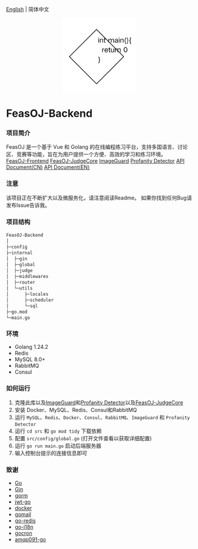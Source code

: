 [English](README.md) | 简体中文
<p align="center">
    <a href="https://github.com/ClaretWheel1481/FeasOJ-Backend">
        <img src="public/logo.png" height="200"/>
    </a>
</p>

# FeasOJ-Backend
### 项目简介
FeasOJ 是一个基于 Vue 和 Golang 的在线编程练习平台，支持多国语言、讨论区、竞赛等功能，旨在为用户提供一个方便、高效的学习和练习环境。
<br>
[FeasOJ-Frontend](https://github.com/ClaretWheel1481/FeasOJ)
[FeasOJ-JudgeCore](https://github.com/ClaretWheel1481/FeasOJ-JudgeCore)
[ImageGuard](https://github.com/ClaretWheel1481/ImageGuard)
[Profanity Detector](https://github.com/ClaretWheel1481/ProfanityDetector)
[API Document(CN)](https://claret-feasoj.apifox.cn)
[API Document(EN)](https://claret-feasoj.apifox.cn/en/)

### 注意
该项目正在不断扩大以及微服务化，请注意阅读Readme。
如果你找到任何Bug请发布Issue告诉我。

### 项目结构
```
FeasOJ-Backend
│ 
├─config
├─internal
│  ├─gin
│  ├─global
│  ├─judge
│  ├─middlewares
│  ├─router
│  └─utils
│      ├─locales
│      ├─scheduler
│      └─sql
├─go.mod
└─main.go
```

### 环境
- Golang 1.24.2
- Redis
- MySQL 8.0+
- RabbitMQ
- Consul

### 如何运行
1. 克隆此库以及[ImageGuard](https://github.com/ClaretWheel1481/ImageGuard)和[Profanity Detector](https://github.com/ClaretWheel1481/ProfanityDetector)以及[FeasOJ-JudgeCore](https://github.com/ClaretWheel1481/FeasOJ-JudgeCore)
2. 安装 Docker、MySQL、Redis、Consul和RabbitMQ
3. 运行 `MySQL`、`Redis`、`Docker`、`Consul`、`RabbitMQ`、`ImageGuard` 和 `Profanity Detector`
4. 运行 `cd src` 和 `go mod tidy` 下载依赖
5. 配置 `src/config/global.go` (打开文件查看以获取详细配置)
6. 运行 `go run main.go` 启动后端服务器
7. 输入控制台提示的连接信息即可

### 致谢
- [Go](https://github.com/golang/go)
- [Gin](https://github.com/gin-gonic/gin)
- [gorm](https://github.com/go-gorm/gorm)
- [jwt-go](https://github.com/golang-jwt/jwt)
- [docker](https://github.com/moby/moby)
- [gomail](https://github.com/go-gomail/gomail)
- [go-redis](https://github.com/redis/go-redis)
- [go-i18n](https://github.com/nicksnyder/go-i18n)
- [gocron](https://github.com/go-co-op/gocron)
- [amqp091-go](https://github.com/rabbitmq/amqp091-go)
